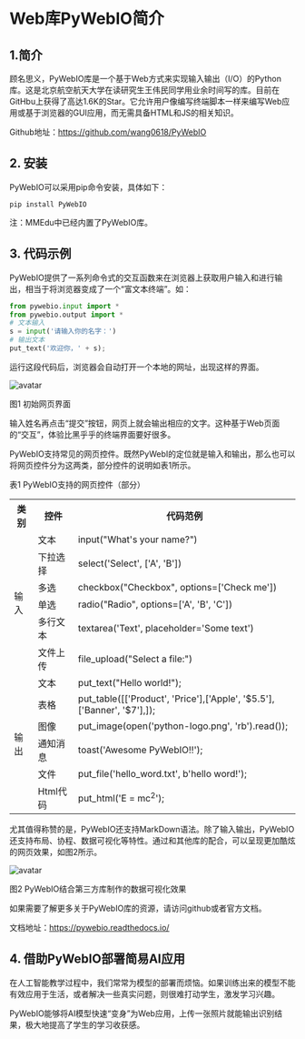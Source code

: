 # Web库PyWebIO简介

## 1.简介

顾名思义，PyWebIO库是一个基于Web方式来实现输入输出（I/O）的Python库。这是北京航空航天大学在读研究生王伟民同学用业余时间写的库。目前在GitHbu上获得了高达1.6K的Star。它允许用户像编写终端脚本一样来编写Web应用或基于浏览器的GUI应用，而无需具备HTML和JS的相关知识。

Github地址：https://github.com/wang0618/PyWebIO

## 2. 安装

PyWebIO可以采用pip命令安装，具体如下：

```
pip install PyWebIO
```

注：MMEdu中已经内置了PyWebIO库。

## 3. 代码示例

PyWebIO提供了一系列命令式的交互函数来在浏览器上获取用户输入和进行输出，相当于将浏览器变成了一个“富文本终端”。如：

```python
from pywebio.input import *
from pywebio.output import *
# 文本输入
s = input('请输入你的名字：')
# 输出文本
put_text('欢迎你，' + s);
```

运行这段代码后，浏览器会自动打开一个本地的网址，出现这样的界面。

![avatar](../../build/html/_static/pywebio图1.png)

图1 初始网页界面

输入姓名再点击“提交”按钮，网页上就会输出相应的文字。这种基于Web页面的“交互”，体验比黑乎乎的终端界面要好很多。

PyWebIO支持常见的网页控件。既然PyWebI的定位就是输入和输出，那么也可以将网页控件分为这两类，部分控件的说明如表1所示。

表1 PyWebIO支持的网页控件（部分）

<table>
	<tr>
	    <th>类别</th>
	    <th>控件</th>
	    <th>代码范例</th>  
	</tr >
	<tr >
	    <td rowspan="6">输入</td>
	    <td>文本</td>
	    <td>input("What's your name?")</td>
	</tr>
	<tr>
	    <td>下拉选择</td>
	    <td>select('Select', ['A', 'B'])</td>
	</tr>
	<tr>
	    <td>多选</td>
	    <td>checkbox("Checkbox", options=['Check me'])</td>
	</tr>
    <tr>
	    <td>单选</td>
	    <td>radio("Radio", options=['A', 'B', 'C'])</td>
	</tr>
    <tr>
	    <td>多行文本</td>
	    <td>textarea('Text', placeholder='Some text')</td>
	</tr>
    <tr>
	    <td>文件上传</td>
	    <td>file_upload("Select a file:")</td>
	</tr>
	<tr >
	    <td rowspan="6">输出</td>
	    <td>文本</td>
	    <td>put_text("Hello world!");</td>
	</tr>
	<tr>
	    <td>表格</td>
	    <td>put_table([['Product', 'Price'],['Apple', '$5.5'], ['Banner', '$7'],]);</td>
	</tr>
	<tr>
	    <td>图像</td>
	    <td>put_image(open('python-logo.png', 'rb').read());</td>
	</tr>
    <tr>
	    <td>通知消息</td>
	    <td>toast('Awesome PyWebIO!!');</td>
	</tr>
    <tr>
	    <td>文件</td>
	    <td>put_file('hello_word.txt', b'hello word!');</td>
	</tr>
    <tr>
	    <td>Html代码</td>
	    <td>put_html('E = mc<sup>2</sup>');</td>
	</tr>
</table>



尤其值得称赞的是，PyWebIO还支持MarkDown语法。除了输入输出，PyWebIO还支持布局、协程、数据可视化等特性。通过和其他库的配合，可以呈现更加酷炫的网页效果，如图2所示。

![avatar](../../build/html/_static/pywebio图2.png)

图2 PyWebIO结合第三方库制作的数据可视化效果

如果需要了解更多关于PyWebIO库的资源，请访问github或者官方文档。

文档地址：https://pywebio.readthedocs.io/

## 4. 借助PyWebIO部署简易AI应用

在人工智能教学过程中，我们常常为模型的部署而烦恼。如果训练出来的模型不能有效应用于生活，或者解决一些真实问题，则很难打动学生，激发学习兴趣。

PyWebIO能够将AI模型快速“变身”为Web应用，上传一张照片就能输出识别结果，极大地提高了学生的学习收获感。